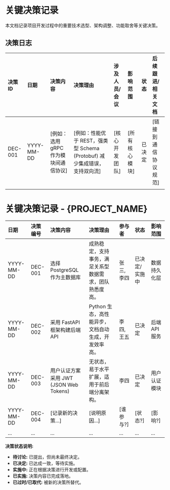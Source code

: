 # 关键决策记录

本文档记录项目开发过程中的重要技术选型、架构调整、功能取舍等关键决策。

## 决策日志

| 决策 ID | 日期       | 决策内容                   | 决策理由                                                     | 涉及人员/会议 | 影响范围         | 状态     | 后续跟进/相关文档 |
| :------ | :--------- | :------------------------- | :----------------------------------------------------------- | :------------ | :--------------- | :------- | :---------------- |
| DEC-001 | YYYY-MM-DD | [例如：选用 gRPC 作为模块间通信协议] | [例如：性能优于 REST，强类型 Schema (Protobuf) 减少集成错误，支持双向流] | [核心开发团队] | [所有核心模块] | 已决定   | [链接到通信协议规范] |
|         |            |                            |                                                              |               |                  |          |                   |

# 关键决策记录 - {PROJECT_NAME}

| 日期       | 决策编号 | 决策内容                                   | 决策理由                                       | 参与者     | 状态        | 影响范围       |
| :--------- | :------- | :----------------------------------------- | :--------------------------------------------- | :--------- | :---------- | :------------- |
| YYYY-MM-DD | DEC-001  | 选择 PostgreSQL 作为主数据库               | 成熟稳定，支持事务，满足关系型数据需求，团队熟悉度高。 | 张三, 李四 | 已决定/实施中 | 数据持久化层   |
| YYYY-MM-DD | DEC-002  | 采用 FastAPI 框架构建后端 API              | Python 生态，高性能异步，文档自动生成，开发效率高。  | 李四, 王五 | 已决定      | 后端 API 服务 |
| YYYY-MM-DD | DEC-003  | 用户认证方案采用 JWT (JSON Web Tokens)   | 无状态，易于水平扩展，适用于前后端分离架构。        | 李四        | 已决定      | 用户认证模块   |
| YYYY-MM-DD | DEC-004  | [记录新的决策...]                           | [说明原因...]                                   | [谁参与?]   | [状态?]     | [影响?]        |
| ...        | ...      | ...                                        | ...                                            | ...        | ...         | ...            |

**决策状态说明:**

*   **待讨论:** 已提出，但尚未最终决定。
*   **已决定:** 已达成一致，等待实施。
*   **实施中:** 正在根据决策进行开发或配置。
*   **已实施:** 决策内容已完成落地。
*   **已过时/已取代:** 被新的决策所替代。
